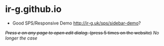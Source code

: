 # ir-g.github.io

<!--[![Build Status](https://travis-ci.org/ir-g/ir-g.github.io.svg?branch=master)](https://travis-ci.org/ir-g/ir-g.github.io)-->

 * Good SPS/Responsive Demo http://ir-g.uk/sps/sidebar-demo?

~~*Press e on any page to open edit dialog.* (press 5 times on the website)~~ *No longer the case*
